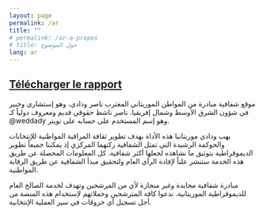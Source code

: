 ```yaml
---
layout: page
permalink: /ar
title: ""
# permalink: /ar-a-propos
# title: حول الموضوع
lang: ar
---
```


## [Télécharger le rapport](../assets/ushahidi_anonymise_fraudes_election.xlsx)

موقع شفافية مبادرة من المواطن الموريتاني المغترب ناصر ودادي، وهو إستشاري وخبير في شؤون الشرق الأوسط وشمال إفريقيا. ناصر ناشط حقوقي قديم ومعروف دولياً كـ @weddady  وهو إسم المستخدم على حسابه على تويتر.

يهب ودادي موريتانيا هذه الأداة بهدف تطوير ثقافة المراقبة المواطنية للإنتخابات والحوكمة الرشيدة التي تمثل الشفافية ركنهما المركزي إذ يمكننا جميعاً تطوير الديموقراطية بتوثيق ما نشاهده لجعلها أكثر شفافية.  كل المعلومات المحصلة عن طريق هذه الخدمة ستنشر علناً لإفادة الرأي العام ولتحقيق مبدأ الشفافية عن طريق الرقابة المواطنية.

مبادرة شفافية محايدة وغير منحازة لأي من المرشحين وتهدف لخدمة الصالح العام للديموقراطية الموريتانية. ندعوا كافة المترشحين وحملاتهم لإستخدام هذه المنصة من أجل تسجيل أي خروقات في سير العملية الإنتخابية.

